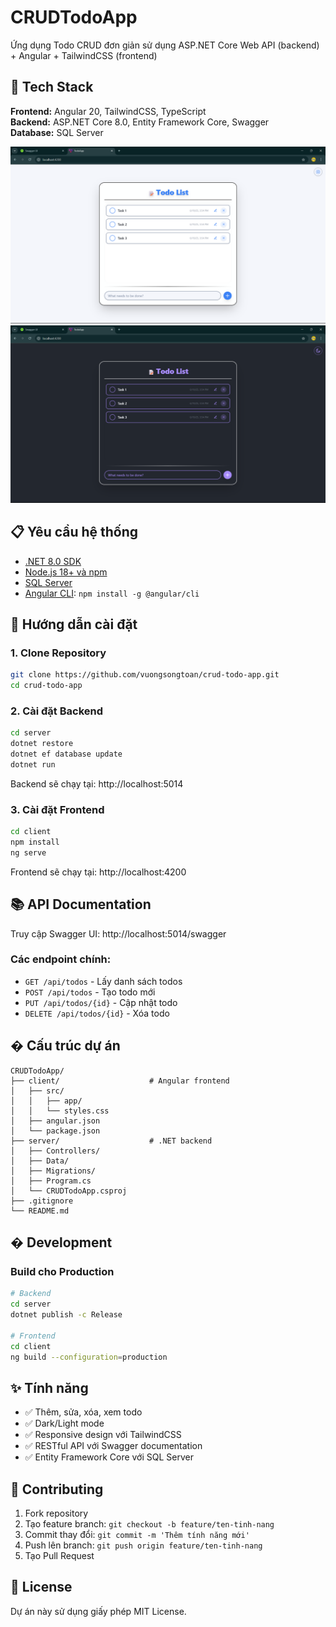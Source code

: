 # CRUDTodoApp

Ứng dụng Todo CRUD đơn giản sử dụng ASP.NET Core Web API (backend) + Angular + TailwindCSS (frontend)

## 🚀 Tech Stack

**Frontend:** Angular 20, TailwindCSS, TypeScript  
**Backend:** ASP.NET Core 8.0, Entity Framework Core, Swagger  
**Database:** SQL Server  

![Light Mode](LightMode.png)
![Dark Mode](DarkMode.png)

## 📋 Yêu cầu hệ thống

- [.NET 8.0 SDK](https://dotnet.microsoft.com/download/dotnet/8.0)
- [Node.js 18+ và npm](https://nodejs.org/)
- [SQL Server](https://www.microsoft.com/en-us/sql-server/sql-server-downloads)
- [Angular CLI](https://angular.io/cli): `npm install -g @angular/cli`

## 🔧 Hướng dẫn cài đặt

### 1. Clone Repository
```bash
git clone https://github.com/vuongsongtoan/crud-todo-app.git
cd crud-todo-app
```

### 2. Cài đặt Backend
```bash
cd server
dotnet restore
dotnet ef database update
dotnet run
```
Backend sẽ chạy tại: http://localhost:5014

### 3. Cài đặt Frontend
```bash
cd client
npm install
ng serve
```
Frontend sẽ chạy tại: http://localhost:4200

## 📚 API Documentation

Truy cập Swagger UI: http://localhost:5014/swagger

### Các endpoint chính:
- `GET /api/todos` - Lấy danh sách todos
- `POST /api/todos` - Tạo todo mới
- `PUT /api/todos/{id}` - Cập nhật todo
- `DELETE /api/todos/{id}` - Xóa todo

## � Cấu trúc dự án

```
CRUDTodoApp/
├── client/                    # Angular frontend
│   ├── src/
│   │   ├── app/
│   │   └── styles.css
│   ├── angular.json
│   └── package.json
├── server/                    # .NET backend
│   ├── Controllers/
│   ├── Data/
│   ├── Migrations/
│   ├── Program.cs
│   └── CRUDTodoApp.csproj
├── .gitignore
└── README.md
```

## �️ Development

### Build cho Production
```bash
# Backend
cd server
dotnet publish -c Release

# Frontend
cd client
ng build --configuration=production
```

## ✨ Tính năng

- ✅ Thêm, sửa, xóa, xem todo
- ✅ Dark/Light mode
- ✅ Responsive design với TailwindCSS
- ✅ RESTful API với Swagger documentation
- ✅ Entity Framework Core với SQL Server

## 🤝 Contributing

1. Fork repository
2. Tạo feature branch: `git checkout -b feature/ten-tinh-nang`
3. Commit thay đổi: `git commit -m 'Thêm tính năng mới'`
4. Push lên branch: `git push origin feature/ten-tinh-nang`
5. Tạo Pull Request

## 📄 License

Dự án này sử dụng giấy phép MIT License.





